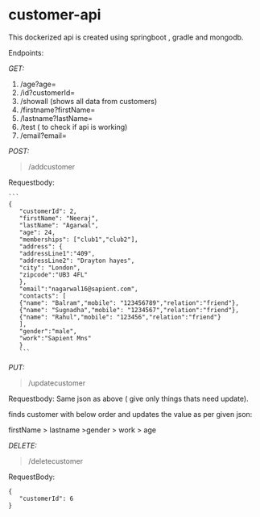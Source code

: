 # customer-api
This dockerized api is created using springboot , gradle and mongodb.


Endpoints:

*GET:*

 1) /age?age=<age>
 2) /id?customerId=<customerId>
 3) /showall (shows all data from customers)
 4) /firstname?firstName=<firstname>
 5) /lastname?lastName=<Lastname>
 6) /test ( to check if api is working)
 7) /email?email=<emailid>


*POST:*

   > /addcustomer 
   
   Requestbody: 
   
   
    ```
    {
       "customerId": 2,
       "firstName": "Neeraj",
       "lastName": "Agarwal",
       "age": 24,
       "memberships": ["club1","club2"],
       "address": {
       "addressLine1":"409",
       "addressLine2": "Drayton hayes",
       "city": "London",
       "zipcode":"UB3 4FL"
       },
       "email":"nagarwal16@sapient.com",
       "contacts": [
       {"name": "Balram","mobile": "123456789","relation":"friend"},
       {"name": "Sugnadha","mobile": "1234567","relation":"friend"},
       {"name": "Rahul","mobile": "123456","relation":"friend"}
       ],
       "gender":"male",
       "work":"Sapient Mns"
       }
       ```

*PUT:*

  > /updatecustomer
  
  Requestbody:  Same json as above ( give only things thats need update).
  
  finds customer with below order and updates the value as per  given json:
  
  firstName > lastname >gender > work > age
   

*DELETE:*


  > /deletecustomer
  
  RequestBody:
   ```
   {
      "customerId": 6	
   } 
  

